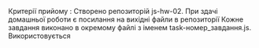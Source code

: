 Критерії прийому : Створено репозиторій js-hw-02. При здачі домашньої роботи є
посилання на вихідні файли в репозиторії Кожне завдання виконано в окремому
файлі з іменем task-номер_завдання.js. Використовується
<script type="module">для відкриття коду завдання в окремій області видимості та
уникнення конфліктів імен ідентифікаторів. Назва змінних зрозумілі, описують
сутність. Код відформатований за допомогою Prettier

Завдання 1 
Об’яви дві змінних, які зберігають назву та ціну товару: name та
price Присвой змінним наступним характеристикам товару (зразу при об'явленні)
name: Генератор price: 1000 Використовуючи шаблонний рядок, виведіть в консоль
інформацію про товар. Має вийти: 'Обрано «Генератор», ціна за одиницю 1000
кредитів'. Присвой товар нову ціну - 2000. Використовуючи шаблонний рядок,
виведену в консоль інформації про товар, вийде: 'Обрано «Генератор», ціна за
одиницю 2000 кредитів'.

Завдання 2
 Напишіть скрипт перевірки кількості товарів на складі. Є змінні total
(кількість товарів на складі) і ordered (кількість замовленого товару).

Зрівняти ці значення і за результатами вивести:

Якщо в замовленні вказано число, що перевищує кількість товарів на складі, то
виведіть повідомлення "На складі недостатня кількість товару!". В другому
випадку виведіть повідомлення "Замовлення оформлено". Перевірте працездатність
коду з різними значеннями змінної ordered, наприклад 20, 80 і 130.

const total = 100; const ordered = 20;

Завдання 3 
Напишіть скрипт, що імітує авторизацію адміністратора в панелі
управління.

Є змінна, message в якій буде записано повідомлення про результат. При
завантаженні сторінки у користувача запитується пароль через prompt:

Якщо натиснули Cancel, записати в message рядок 'Операцію скасовано!' У
протилежному випадку, якщо введено пароль, який відповідає зі значенням
константи ADMIN_PASSWORD, запишіть у message 'Ласкаво просимо!' У протилежному
випадку, якщо ні одна з попередніх умов не виконалася, запишіть у message
'Доступ заборонено, невірний пароль!' Після всіх перевірок вивести в alert
значення змінної message.

const ADMIN_PASSWORD = 'jqueryismyjam'; let message;

Завдання 4 
На рахунку користувача є 23580 кредитів, значення яких зберігається в
змінній credits (створи зміну та присвой). Користувач вирішує купити телевізори,
які коштують по 3000 кредитів за штуку. Ціна одного телевізора зберігається в
змінній pricePerDroid (створи та присвой).

При відвідуванні сторінки, використовуючи prompt, необхідно запитати кількість
телевізорів, які користувач хоче купити і зберегти в змінну.

Напишіть скрипт, який:

Якщо в prompt була натиснута кнопка Cancel, виведе повідомлення в консоль
«Операцію скасовано!» У протилежному випадку розраховує загальну ціну замовлення
та зберігає в змінній totalPrice. Перевіряє, чи зможе користувач оплатити
замовлення: якщо сума до оплати перевищує кількість кредитів на рахунку, виводе
в консоль повідомлення 'Недостатньо коштів на рахунку!'. в іншому випадку
Необхідно підрахувати залишок кредитів на рахунку та вивести повідомлення «Ви
купили [кількість] телевізорів, на рахунку залишилось [число] кредитів.'.


Завдання 5

Користувач може оформити доставку товару до себе в країну, вказавши її при
відвідуванні сторінки в prompt. Врахуй, користувач може ввести ім'я країни не
тільки буквами нижнього реєстру, а й на приклад 'кИтАЙ'.

Напишіть скрипт, який виводить повідомлення про вартість доставки у вказану
країну. Формат повідомлення: 'Доставка в [країна] буде коштувати [ціна]
кредитів.

Якщо зазначеної країни немає в списку, то виводи в alert повідомлення 'В вашій
країні доставка не доступна'.

Нижче наведено список країн і вартість доставки.

Китай - 100 кредитів Чилі - 250 кредитів Австралія - 170 кредитів Індія – 80
кредитів Ямайка - 120 кредитів

Завдання 6 
Напишіть скрипт, який просить відвідувача ввести число в prompt, поки
відвідувач не натисне Cancel і кожен раз додає введене значення до загальної
суми.

При завантаженні сторінки користувачеві пропонується prompt ввести число.
Введене число додається до значення змінної total. Операція введення числа
продовжується до тих пір, поки користувач не натисне кнопку Cancel в prompt.
Після того як користувач припинив введення натиснувши кнопку Cancel, вивести в
alert «Загальна сума чисел дорівнює [сума]». 🔔 Робити перевірку того, що
обліковий запис має саме число, а не довільний набір символів, не потрібно. Якщо
хочеш, у разі некоректного введення, показуй alert з текстом «Було введено не
число, спробуйте ще раз», при цьому результат prompt плюсувати до загальної суми
не потрібно, після чого користувачеві пропонується ввести число в запит let
input; let total = 0;
